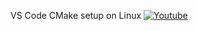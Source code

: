  VS Code CMake setup on Linux
[](https://code.visualstudio.com/docs/cpp/cmake-linux)
[![Youtube](https://img.shields.io/badge/YouTube-red?style=for-the-badge&logo=youtube&logoColor=white)](https://www.youtube.com/@ShivMLinux)
